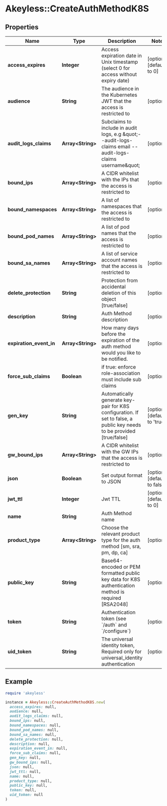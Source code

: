# Akeyless::CreateAuthMethodK8S

## Properties

| Name | Type | Description | Notes |
| ---- | ---- | ----------- | ----- |
| **access_expires** | **Integer** | Access expiration date in Unix timestamp (select 0 for access without expiry date) | [optional][default to 0] |
| **audience** | **String** | The audience in the Kubernetes JWT that the access is restricted to | [optional] |
| **audit_logs_claims** | **Array&lt;String&gt;** | Subclaims to include in audit logs, e.g \&quot;--audit-logs-claims email --audit-logs-claims username\&quot; | [optional] |
| **bound_ips** | **Array&lt;String&gt;** | A CIDR whitelist with the IPs that the access is restricted to | [optional] |
| **bound_namespaces** | **Array&lt;String&gt;** | A list of namespaces that the access is restricted to | [optional] |
| **bound_pod_names** | **Array&lt;String&gt;** | A list of pod names that the access is restricted to | [optional] |
| **bound_sa_names** | **Array&lt;String&gt;** | A list of service account names that the access is restricted to | [optional] |
| **delete_protection** | **String** | Protection from accidental deletion of this object [true/false] | [optional] |
| **description** | **String** | Auth Method description | [optional] |
| **expiration_event_in** | **Array&lt;String&gt;** | How many days before the expiration of the auth method would you like to be notified. | [optional] |
| **force_sub_claims** | **Boolean** | if true: enforce role-association must include sub claims | [optional] |
| **gen_key** | **String** | Automatically generate key-pair for K8S configuration. If set to false, a public key needs to be provided [true/false] | [optional][default to &#39;true&#39;] |
| **gw_bound_ips** | **Array&lt;String&gt;** | A CIDR whitelist with the GW IPs that the access is restricted to | [optional] |
| **json** | **Boolean** | Set output format to JSON | [optional][default to false] |
| **jwt_ttl** | **Integer** | Jwt TTL | [optional][default to 0] |
| **name** | **String** | Auth Method name |  |
| **product_type** | **Array&lt;String&gt;** | Choose the relevant product type for the auth method [sm, sra, pm, dp, ca] | [optional] |
| **public_key** | **String** | Base64-encoded or PEM formatted public key data for K8S authentication method is required [RSA2048] | [optional] |
| **token** | **String** | Authentication token (see &#x60;/auth&#x60; and &#x60;/configure&#x60;) | [optional] |
| **uid_token** | **String** | The universal identity token, Required only for universal_identity authentication | [optional] |

## Example

```ruby
require 'akeyless'

instance = Akeyless::CreateAuthMethodK8S.new(
  access_expires: null,
  audience: null,
  audit_logs_claims: null,
  bound_ips: null,
  bound_namespaces: null,
  bound_pod_names: null,
  bound_sa_names: null,
  delete_protection: null,
  description: null,
  expiration_event_in: null,
  force_sub_claims: null,
  gen_key: null,
  gw_bound_ips: null,
  json: null,
  jwt_ttl: null,
  name: null,
  product_type: null,
  public_key: null,
  token: null,
  uid_token: null
)
```

